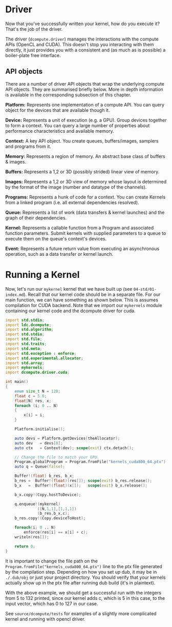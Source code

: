 Driver
======

Now that you've successfully written your kernel, how do you execute it?
That's the job of the driver.

The driver (`dcompute.driver`) manages the interactions with the compute APIs
(OpenCL and CUDA). This doesn't stop you interacting with them directly, it
just provides you with a consistent and (as much as is possible) a boiler-plate 
free interface.

API objects
-----------

There are a number of driver API objects that wrap the underlying compute API 
objects. They are summarised briefly below. More in depth information is available
in the corresponding subsection of this chapter.

**Platform:** Represents one implementation of a compute API. You can query object for the
devices that are available though it.

**Device:** Represents a unit of execution (e.g. a GPU). Group devices together to form a
context. You can query a large number of properties about performance characteristics
and available memory.

**Context:** A key API object. You create queues, buffers/images, samplers and programs from it.

**Memory:** Represents a region of memory. An abstract base class of buffers & images.

**Buffers:** Represents a 1,2 or 3D (possibly strided) linear view of memory.

**Images:**  Represents a 1,2 or 3D view of memory whose layout is determined by the format of the
image (number and datatype of the channels).

**Programs:** Represents a hunk of code for a context. You can create Kernels from a linked 
program (i.e. all external dependencies resolved).

**Queue:** Represents a list of work (data transfers & kernel launches) and the graph of their
dependencies.

**Kernel:** Represents a callable function from a Program and associated function parameters.
Submit kernels with supplied parameters to a queue to execute them on the queue's 
context's devices.

**Event:** Represents a future return value from executing an asynchronous operation, such 
as a data transfer or kernel launch.

# Running a Kernel

Now, let's run our `mykernel` kernel that we have built up (see `04-std/01-index.md`). Recall
that our kernel code should be in a separate file. For our main function, we can have something
as shown below. This is assumes compilation for CUDA backend. Note that we import our 
`mykernels` module containing our kernel code and the dcompute driver for cuda.

```d
import std.stdio;
import ldc.dcompute;
import std.algorithm;
import std.stdio;
import std.file;
import std.traits;
import std.meta;
import std.exception : enforce;
import std.experimental.allocator;
import std.array;
import mykernels;
import dcompute.driver.cuda;

int main()
{
    enum size_t N = 128;
    float c = 5.0;
    float[N] res, x;
    foreach (i; 0 .. N)
    {
        x[i] = i;
    }

    Platform.initialise();

    auto devs = Platform.getDevices(theAllocator);
    auto dev   = devs[0];
    auto ctx   = Context(dev); scope(exit) ctx.detach();

    // Change the file to match your GPU.
    Program.globalProgram = Program.fromFile("kernels_cuda800_64.ptx");
    auto q = Queue(false);

    Buffer!(float) b_res, b_x;
    b_res =  Buffer!(float)(res[]); scope(exit) b_res.release();
    b_x   =  Buffer!(float)(x[]);   scope(exit) b_x.release();

    b_x.copy!(Copy.hostToDevice);

    q.enqueue!(mykernel)
              ([N,1,1],[1,1,1])
              (b_res,b_x,c);
    b_res.copy!(Copy.deviceToHost);

    foreach(i; 0 .. N)
        enforce(res[i] == x[i] + c);
    writeln(res[]);

    return 0;
}
```
It is important to change the file path on the `Program.fromFile("kernels_cuda800_64.ptx")` line
to the ptx file generated by the compilation step. Depending on how you set up dub, it may be in
`./.dub/obj` or just your project directory. You should verify that your kernels actually show
up in the ptx file after running dub build (it's in plaintext).

With the above example, we should get a successful run with the integers from 5 to 132 printed, since
our kernel adds c, which is 5 in this case, to the input vector, which has 0 to 127 in our case.

See `source/dcompute/tests` for examples of a slightly more complicated kernel and running with opencl driver.
